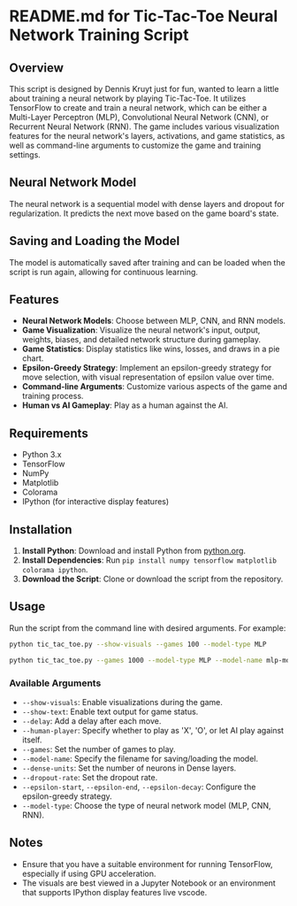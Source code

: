 # README.md for Tic-Tac-Toe Neural Network Training Script

## Overview
This script is designed by Dennis Kruyt just for fun, wanted to learn a little about training a neural network by playing Tic-Tac-Toe. It utilizes TensorFlow to create and train a neural network, which can be either a Multi-Layer Perceptron (MLP), Convolutional Neural Network (CNN), or Recurrent Neural Network (RNN). The game includes various visualization features for the neural network's layers, activations, and game statistics, as well as command-line arguments to customize the game and training settings.

## Neural Network Model
The neural network is a sequential model with dense layers and dropout for regularization. It predicts the next move based on the game board's state.

## Saving and Loading the Model
The model is automatically saved after training and can be loaded when the script is run again, allowing for continuous learning.

## Features
- **Neural Network Models**: Choose between MLP, CNN, and RNN models.
- **Game Visualization**: Visualize the neural network's input, output, weights, biases, and detailed network structure during gameplay.
- **Game Statistics**: Display statistics like wins, losses, and draws in a pie chart.
- **Epsilon-Greedy Strategy**: Implement an epsilon-greedy strategy for move selection, with visual representation of epsilon value over time.
- **Command-line Arguments**: Customize various aspects of the game and training process.
- **Human vs AI Gameplay**: Play as a human against the AI.

## Requirements
- Python 3.x
- TensorFlow
- NumPy
- Matplotlib
- Colorama
- IPython (for interactive display features)

## Installation
1. **Install Python**: Download and install Python from [python.org](https://www.python.org/).
2. **Install Dependencies**: Run `pip install numpy tensorflow matplotlib colorama ipython`.
3. **Download the Script**: Clone or download the script from the repository.

## Usage
Run the script from the command line with desired arguments. For example:

```bash
python tic_tac_toe.py --show-visuals --games 100 --model-type MLP

python tic_tac_toe.py --games 1000 --model-type MLP --model-name mlp-model.keras --dense-units 16
```

### Available Arguments
- `--show-visuals`: Enable visualizations during the game.
- `--show-text`: Enable text output for game status.
- `--delay`: Add a delay after each move.
- `--human-player`: Specify whether to play as 'X', 'O', or let AI play against itself.
- `--games`: Set the number of games to play.
- `--model-name`: Specify the filename for saving/loading the model.
- `--dense-units`: Set the number of neurons in Dense layers.
- `--dropout-rate`: Set the dropout rate.
- `--epsilon-start`, `--epsilon-end`, `--epsilon-decay`: Configure the epsilon-greedy strategy.
- `--model-type`: Choose the type of neural network model (MLP, CNN, RNN).

## Notes
- Ensure that you have a suitable environment for running TensorFlow, especially if using GPU acceleration.
- The visuals are best viewed in a Jupyter Notebook or an environment that supports IPython display features live vscode.